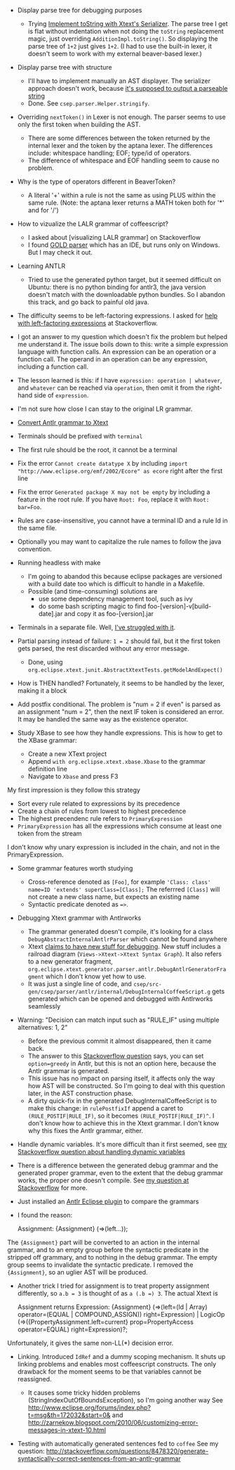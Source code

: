 
* Display parse tree for debugging purposes
	* Trying [Implement toString with Xtext's Serializer][1].
	  The parse tree I get is flat without indentation when not doing the `toString` replacement magic,
	    just overriding `AdditionImpl.toString()`.
	  So displaying the parse tree of `1+2` just gives `1+2`.
	  (I had to use the built-in lexer, it doesn't seem to work with my external beaver-based lexer.)
* Display parse tree with structure
	* I'll have to implement manually an AST displayer.
	  The serializer approach doesn't work, because [it's supposed to output a parseable string][2]
	* Done.  See `csep.parser.Helper.stringify`.

* Overriding `nextToken()` in Lexer is not enough.
  The parser seems to use only the first token when building the AST.
	* There are some differences between the token returned by the internal lexer and the token by the aptana lexer.
	  The differences include: whitespace handling; EOF; type/id of operators.
	* The difference of whitespace and EOF handling seem to cause no problem.
* Why is the type of operators different in BeaverToken?
	* A literal '+' within a rule is not the same as using PLUS within the same rule.
	  (Note: the aptana lexer returns a MATH token both for '*' and for '/')

* How to vizualize the LALR grammar of coffeescript?
	* I asked about [visualizing LALR grammar] on Stackoverflow
	* I found [GOLD parser][4] which has an IDE, but runs only on Windows.
  	  But I may check it out.

* Learning ANTLR
  * Tried to use the generated python target, but it seemed difficult on
   Ubuntu: there is no python binding for antlr3, the java version
   doesn't match with the downloadable python bundles.
   So I abandon this track, and go back to painful old java.
 * The difficulty seems to be left-factoring expressions.
   I asked for [help with left-factoring expressions][5] at Stackoverflow.
 * I got an answer to my question which doesn't fix the problem but
   helped me understand it.
   The issue boils down to this: write a simple expression language with
   function calls.
   An expression can be an operation or a function call.
   The operand in an operation can be any expression, including a
   function call.
 * The lesson learned is this: if I have `expression: operation | whatever`,
   and `whatever` can be reached via `operation`, then omit it from the
   right-hand side of `expression`.
 * I'm not sure how close I can stay to the original LR grammar.

* [Convert Antlr grammar to Xtext][6]
 * Terminals should be prefixed with `terminal`
 * The first rule should be the root, it cannot be a terminal
 * Fix the error `Cannot create datatype X` by including
   `import "http://www.eclipse.org/emf/2002/Ecore" as ecore` right after
   the first line
 * Fix the error `Generated package X may not be empty` by including a
  feature in the root rule.
  If you have `Root: Foo`, replace it with `Root: bar=Foo`.
 * Rules are case-insensitive, you cannot have a terminal ID and a rule
  Id in the same file.
 * Optionally you may want to capitalize the rule names to follow the
  java convention.

* Running headless with make
  * I'm going to abandod this because eclipse packages are versioned with a build date too which is difficult to handle in a Makefile.
  * Possible (and time-consuming) solutions are
    * use some dependency management tool, such as ivy
    * do some bash scripting magic to find foo-[version]-v[build-date].jar and copy it as foo-[version].jar

* Terminals in a separate file.
  Well, [I've struggled with it][7].

* Partial parsing instead of failure: `1 = 2` should fail, but it the first token gets parsed, the rest discarded without any error message.
  * Done, using `org.eclipse.xtext.junit.AbstractXtextTests.getModelAndExpect()`

* How is THEN handled?
  Fortunately, it seems to be handled by the lexer, making it a block

* Add postfix conditional.
  The problem is "num = 2 if even" is parsed as an assignment "num = 2", then the next IF token is considered an error.
  It may be handled the same way as the existence operator.

* Study XBase to see how they handle expressions.
  This is how to get to the XBase grammar:
    * Create a new XText project
    * Append `with org.eclipse.xtext.xbase.Xbase` to the grammar definition line
    * Navigate to `Xbase` and press F3

 My first impression is they follow this strategy
 * Sort every rule related to expressions by its precedence
 * Create a chain of rules from lowest to highest precedence
 * The highest precendenc rule refers to `PrimaryExpression`
 * `PrimaryExpression` has all the expressions which consume at least one token from the stream

 I don't know why unary expression is included in the chain, and not in the PrimaryExpression.

* Some grammar features worth studying
  * Cross-reference denoted as `[Foo]`, for example `'Class: class' name=ID 'extends' superClass=[Class];`
    The referrred `[Class]` will not create a new class name, but expects an existing name
  * Syntactic predicate denoted as `=>`.

* Debugging Xtext grammar with Antlrworks
  * The grammar generated doesn't compile, it's looking for a class
   `DebugAbstractInternalAntlrParser` which cannot be found anywhere
  * Xtext [claims to have new stuff for debugging][8].
    New stuff includes a railroad diagram (`Views->Xtext->Xtext Syntax Graph`).
    It also refers to a new generator fragment, `org.eclipse.xtext.generator.parser.antlr.DebugAntlrGeneratorFragment`
    which I don't know yet how to use.
  * It was just a single line of code, and `csep/src-gen/csep/parser/antlr/internal/DebugInternalCoffeeScript.g`
    gets generated which can be opened and debugged with Antlrworks
    seamlessly

* Warning: "Decision can match input such as "RULE_IF" using multiple alternatives: 1, 2"
  * Before the previous commit it almost disappeared, then it came back.
  * The answer to this [Stackoverflow question][9] says, you can set
   `option=greedy` in Antlr, but this is not an option here, because the
   Antlr grammar is generated.
  * This issue has no impact on parsing itself, it affects only the way
  how AST will be constructed.
  So I'm going to deal with this question later, in the AST construction phase.
  * A dirty quick-fix in the generated DebugInternalCoffeeScript is to make
  this change: in `rulePostfixIf` append a caret to
  `(RULE_POSTIF|RULE_IF)`, so it becomes `(RULE_POSTIF|RULE_IF)^`.
  I don't know how to achieve this in the Xtext grammar.
  I don't know why this fixes the Antlr grammar, either.

* Handle dynamic variables.
  It's more difficult than it first seemed, see [my Stackoverflow question about handling dynamic variables][10]

* There is a difference between the generated debug grammar and the
 generated proper grammar, even to the extent that the debug grammar
 works, the proper one doesn't compile.
 See [my question at Stackoverflow][11] for more.
 * Just installed an [Antlr Eclipse plugin][12] to compare the grammars
 * I found the reason:
  
    Assignment:
      {Assignment} (=>(left...));

  The `{Assignment}` part will be converted to an action in the internal
  grammar, and to an empty group before the syntactic predicate in the
  stripped off grammary, and to nothing in the debug grammar.
  The empty group seems to invalidate the syntactic predicate.
  I removed the `{Assignment}`, so an uglier AST will be produced.

* Another trick I tried for assignment is to treat property assignment
 differently, so `a.b = 3` is thought of as `a (.b =) 3`.
 The actual Xtext is

    Assignment returns Expression: 
     {Assignment} (=>(left=(Id | Array) operator=(EQUAL | COMPOUND_ASSIGN)) right=Expression) |
     LogicOp (=>({PropertyAssignment.left=current} prop=PropertyAccess operator=EQUAL) right=Expression)?;

 Unfortunately, it gives the same non-LL(*) decision error.

* Linking.
  Introduced `IdRef` and a dummy scoping mechanism.
  It shuts up linking problems and enables most coffeescript constructs.
  The only drawback for the moment seems to be that variables cannot be reassigned.
  * It causes some tricky hidden problems (StringIndexOutOfBoundsException), so I'm going another way
  See http://www.eclipse.org/forums/index.php?t=msg&th=172032&start=0&
  and http://zarnekow.blogspot.com/2010/06/customizing-error-messages-in-xtext-10.html

* Testing with automatically generated sentences fed to `coffee`
  See my question: http://stackoverflow.com/questions/8478320/generate-syntactically-correct-sentences-from-an-antlr-grammar

  [1]: http://jevopisdeveloperblog.blogspot.com/2011/03/implement-tostring-with-xtexts.html
  [2]: http://www.eclipse.org/Xtext/documentation/2_1_0/100-serialization.php#serializationcontract 
  [3]: http://stackoverflow.com/questions/8154790/visualize-lalr-grammar
  [4]: http://goldparser.org/
  [5]: http://stackoverflow.com/questions/8263772/left-factoring-grammar-of-coffeescript-expressions
  [6]: http://stackoverflow.com/questions/8279790/convert-simple-antlr-grammar-to-xtext
  [7]: http://stackoverflow.com/questions/8302333/xtext-grammar-in-two-files
  [8]: http://eclipse.org/Xtext/documentation/indigo/new_and_noteworthy.php
  [9]: http://stackoverflow.com/questions/7954142/antlr-decision-can-match-input-using-multiple-alternatives
  [10]: http://stackoverflow.com/questions/8387818/handle-dynamic-variable-with-xtext-grammar
  [11]: http://stackoverflow.com/questions/8438755/stripping-actions-from-antlr-grammar-changes-its-parsing-algorithm
  [12]: http://antlrv3ide.sourceforge.net/
